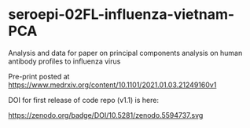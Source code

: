 # seroepi-02FL-influenza-vietnam-PCA

Analysis and data for paper on principal components analysis on human antibody profiles to influenza virus

Pre-print posted at https://www.medrxiv.org/content/10.1101/2021.01.03.21249160v1

DOI for first release of code repo (v1.1) is here:

https://zenodo.org/badge/DOI/10.5281/zenodo.5594737.svg


